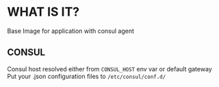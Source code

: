 WHAT IS IT?
===========
Base Image for application with consul agent

CONSUL
------
Consul host resolved either from `CONSUL_HOST` env var or default gateway
Put your .json configuration files to `/etc/consul/conf.d/`
